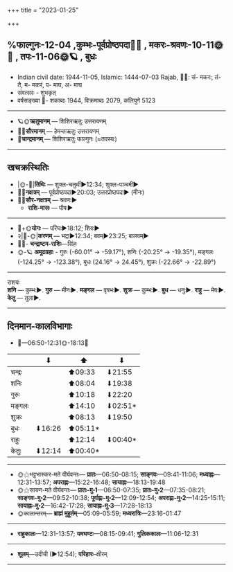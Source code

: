 +++
title = "2023-01-25"

+++

## %फाल्गुनः-12-04  ,कुम्भः-पूर्वप्रोष्ठपदा🌛🌌  ,  मकरः-श्रवणः-10-11🌞🌌  ,  तपः-11-06🌞🪐  , बुधः
- Indian civil date: 1944-11-05, Islamic: 1444-07-03 Rajab, 🌌🌞: सं- मकरः, तं- तै, म- मकरं, प- माघ, अ- माघ
- संवत्सरः - शुभकृत्
- वर्षसङ्ख्या 🌛- शकाब्दः 1944, विक्रमाब्दः 2079, कलियुगे 5123
___________________
- 🪐🌞**ऋतुमानम्** — शिशिरऋतुः उत्तरायणम्
- 🌌🌞**सौरमानम्** — हेमन्तऋतुः उत्तरायणम्
- 🌛**चान्द्रमानम्** — शिशिरऋतुः फाल्गुनः (≈तपस्यः)
___________________


## खचक्रस्थितिः
- |🌞-🌛|**तिथिः** — शुक्ल-चतुर्थी►12:34; शुक्ल-पञ्चमी►  
- 🌌🌛**नक्षत्रम्** — पूर्वप्रोष्ठपदा►20:03; उत्तरप्रोष्ठपदा► (मीनः)  
- 🌌🌞**सौर-नक्षत्रम्** — श्रवणः►  
  - **राशि-मासः** — पौषः► 
___________________
- 🌛+🌞**योगः** — परिघः►18:12; शिवः►  
- २|🌛-🌞|**करणम्** — भद्रा►12:34; बवम्►23:25; बालवम्►  
- 🌌🌛- **चन्द्राष्टम-राशिः**—सिंहः  
- 🌞-🪐 **अमूढग्रहाः** - गुरुः (-60.01° → -59.17°), शनिः (-20.25° → -19.35°), मङ्गलः (-124.25° → -123.38°), बुधः (24.16° → 24.45°), शुक्रः (-22.66° → -22.89°)
___________________
राशयः  
**शनि** — कुम्भः►. **गुरु** — मीनः►. **मङ्गल** — वृषभः►. **शुक्र** — कुम्भः►. **बुध** — धनुः►. **राहु** — मेषः►. **केतु** — तुला►. 
___________________


## दिनमान-कालविभागाः
- 🌅—06:50-12:31🌞-18:13🌇  

|      |⬇     |⬆     |⬇     |
|------|-----|-----|------|
|चन्द्रः|     |⬆09:33 |⬇21:55 |
|शनिः   |     |⬆08:04 |⬇19:38 |
|गुरुः  |     |⬆10:18 |⬇22:20 |
|मङ्गलः |     |⬆14:10 |⬇02:51*|
|शुक्रः |     |⬆08:13 |⬇19:50 |
|बुधः   |⬇16:26 |⬆05:11*|     |
|राहुः  |     |⬆12:14 |⬇00:40*|
|केतुः  |⬇12:14 |⬆00:40*|     |
___________________
- 🌞⚝भट्टभास्कर-मते वीर्यवन्तः— **प्रातः**—06:50-08:15; **साङ्गवः**—09:41-11:06; **मध्याह्नः**—12:31-13:57; **अपराह्णः**—15:22-16:48; **सायाह्नः**—18:13-19:48  
- 🌞⚝सायण-मते वीर्यवन्तः— **प्रातः-मु॰1**—06:50-07:35; **प्रातः-मु॰2**—07:35-08:21; **साङ्गवः-मु॰2**—09:52-10:38; **पूर्वाह्णः-मु॰2**—12:09-12:54; **अपराह्णः-मु॰2**—14:25-15:11; **सायाह्नः-मु॰2**—16:42-17:28; **सायाह्नः-मु॰3**—17:28-18:13  
- 🌞कालान्तरम्— **ब्राह्मं मुहूर्तम्**—05:09-05:59; **मध्यरात्रिः**—23:16-01:47  
___________________
- **राहुकालः**—12:31-13:57; **यमघण्टः**—08:15-09:41; **गुलिककालः**—11:06-12:31  
___________________
- **शूलम्**—उदीची (►12:54); **परिहारः**–क्षीरम्  
___________________
